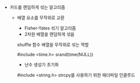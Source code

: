 - 카드를 랜덤하게 섞는 알고리즘
    - 배열 요소를 무작위로 교환
        - Fisher-Yates 섞기 알고리즘
        - 2차원 배열을 랜덤하게 섞음
        
        shuffle 함수 배열을 무작위로 섞는 역할


        #include <time.h>
        srand(time(NULL))
        - 난수 생성기 초기화

        #include <string.h>
        strcpy를 사용하기 위한 헤더파일 인클루드
